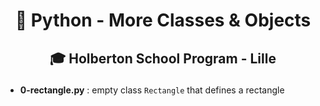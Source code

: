 # <p align="center">🐍 Python - More Classes & Objects</p>
## <p align="center">🎓 Holberton School Program - Lille</p>

- **0-rectangle.py** : empty class `Rectangle` that defines a rectangle
